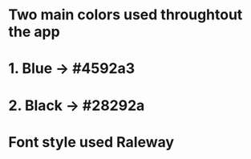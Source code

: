 

# Two main colors used throughtout the app
# 1. Blue -> #4592a3
# 2. Black -> #28292a

# Font style used Raleway